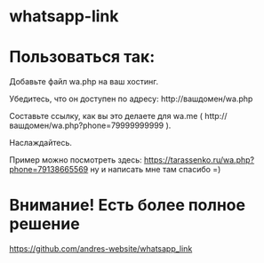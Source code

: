 # whatsapp-link

# Пользоваться так:

Добавьте файл wa.php на ваш хостинг.

Убедитесь, что он доступен по адресу: http://вашдомен/wa.php

Составьте ссылку, как вы это делаете для wa.me ( http://вашдомен/wa.php?phone=79999999999 ).

Наслаждайтесь.

Пример можно посмотреть здесь: https://tarassenko.ru/wa.php?phone=79138665569 ну и написать мне там спасибо =)

# Внимание! Есть более полное решение

https://github.com/andres-website/whatsapp_link
